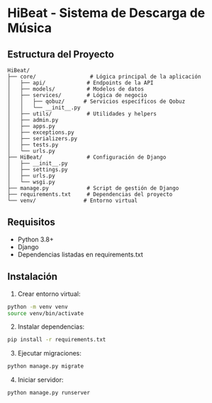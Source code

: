 # HiBeat - Sistema de Descarga de Música

## Estructura del Proyecto

```
HiBeat/
├── core/                 # Lógica principal de la aplicación
│   ├── api/             # Endpoints de la API
│   ├── models/          # Modelos de datos
│   ├── services/        # Lógica de negocio
│   │   ├── qobuz/      # Servicios específicos de Qobuz
│   │   └── __init__.py
│   ├── utils/           # Utilidades y helpers
│   ├── admin.py
│   ├── apps.py
│   ├── exceptions.py
│   ├── serializers.py
│   ├── tests.py
│   └── urls.py
├── HiBeat/              # Configuración de Django
│   ├── __init__.py
│   ├── settings.py
│   ├── urls.py
│   └── wsgi.py
├── manage.py            # Script de gestión de Django
├── requirements.txt     # Dependencias del proyecto
└── venv/               # Entorno virtual
```

## Requisitos

- Python 3.8+
- Django
- Dependencias listadas en requirements.txt

## Instalación

1. Crear entorno virtual:
```bash
python -m venv venv
source venv/bin/activate
```

2. Instalar dependencias:
```bash
pip install -r requirements.txt
```

3. Ejecutar migraciones:
```bash
python manage.py migrate
```

4. Iniciar servidor:
```bash
python manage.py runserver
```
